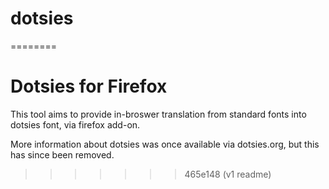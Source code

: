 # dotsies


========

# Dotsies for Firefox

This tool aims to provide in-broswer translation from standard fonts into dotsies font, via firefox add-on. 

More information about dotsies was once available via dotsies.org, but this has since been removed. 


>>>>>>> 465e148 (v1 readme)
